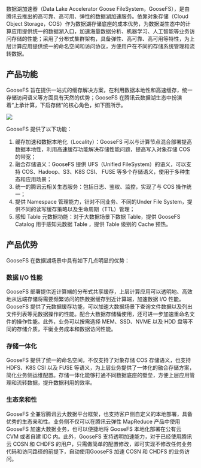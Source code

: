 数据湖加速器（Data Lake Accelerator Goose FileSystem，GooseFS），是由腾讯云推出的高可靠、高可用、弹性的数据湖加速服务。依靠对象存储（Cloud Object Storage，COS）作为数据湖存储底座的成本优势，为数据湖生态中的计算应用提供统一的数据湖入口，加速海量数据分析、机器学习、人工智能等业务访问存储的性能；采用了分布式集群架构，具备弹性、高可靠、高可用等特性，为上层计算应用提供统一的命名空间和访问协议，方便用户在不同的存储系统管理和流转数据。

## 产品功能

GooseFS 旨在提供一站式的缓存解决方案，在利用数据本地性和高速缓存，统一存储访问语义等方面具有天然的优势；GooseFS 在腾讯云数据湖生态中扮演着“上承计算，下启存储”的核心角色，如下图所示。

![](https://main.qcloudimg.com/raw/df495c832c77106c65195fa7887f4ccd.png)

GooseFS 提供了以下功能：

1. 缓存加速和数据本地化（Locality）：GooseFS 可以与计算节点混合部署提高数据本地性，利用高速缓存功能解决存储性能问题，提高写入对象存储 COS 的带宽；
2. 融合存储语义：GooseFS 提供 UFS（Unified FileSystem）的语义，可以支持 COS、Hadoop、S3、K8S CSI、 FUSE 等多个存储语义，使用于多种生态和应用场景；
3. 统一的腾讯云相关生态服务：包括日志、鉴权、监控，实现了与 COS 操作统一；
4. 提供 Namespace 管理能力，针对不同业务、不同的Under File System，提供不同的读写缓存策略以及生命周期（TTL）管理；
6. 感知 Table 元数据功能：对于大数据场景下数据 Table，提供 GooseFS Catalog 用于感知元数据 Table ，提供 Table 级别的 Cache 预热。


## 产品优势

GooseFS 在数据湖场景中具有如下几点明显的优势：

### 数据 I/O 性能

GooseFS 部署提供近计算端的分布式共享缓存，上层计算应用可以透明地、高效地从远端存储将需要频繁访问的热数据缓存到近计算端，加速数据 I/O 性能。GooseFS 提供了元数据缓存功能，可以加速大数据场景下查询文件数据以及列出文件列表等元数据操作的性能。配合大数据存储桶使用，还可进一步加速重命名文件的操作性能。此外，业务可以按需选择 MEM、SSD、NVME 以及 HDD 盘等不同的存储介质，平衡业务成本和数据访问性能。

### 存储一体化

GooseFS 提供了统一的命名空间，不仅支持了对象存储 COS 存储语义，也支持 HDFS、K8S CSI 以及 FUSE 等语义，为上层业务提供了一体化的融合存储方案，简化业务侧运维配置。存储一体化能够打通不同数据底座的壁垒，方便上层应用管理和流转数据，提升数据利用的效率。 

### 生态亲和性

GooseFS 全兼容腾讯云大数据平台框架，也支持客户侧自定义的本地部署，具备优秀的生态亲和性。业务侧不仅可以在腾讯云弹性 MapReduce 产品中使用 GooseFS 加速大数据业务，也可以便捷地将 GooseFS 本地化部署在公有云 CVM 或者自建 IDC 内。此外，GooseFS 支持透明加速能力，对于已经使用腾讯云 COSN 和 CHDFS 的用户，只需做简单的配置修改，即可实现不修改任何业务代码和访问路径的前提下，自动使用GooseFS 加速 COSN 和 CHDFS 的业务访问。